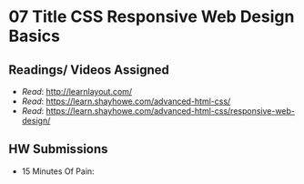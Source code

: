 # 07 Title CSS Responsive Web Design Basics


## Readings/ Videos Assigned

- *Read*: http://learnlayout.com/
- *Read*: https://learn.shayhowe.com/advanced-html-css/
- *Read*: https://learn.shayhowe.com/advanced-html-css/responsive-web-design/

## HW Submissions

- 15 Minutes Of Pain: 